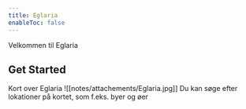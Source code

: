 ```yaml
---
title: Eglaria
enableToc: false
---
```


Velkommen til Eglaria

## Get Started
Kort over Eglaria
![[notes/attachements/Eglaria.jpg]]
Du kan søge efter lokationer på kortet, som f.eks. byer og øer
